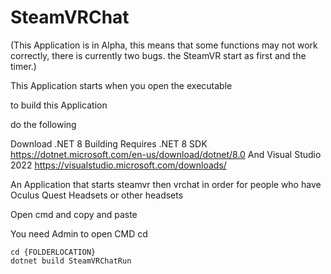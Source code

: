 # SteamVRChat

(This Application is in Alpha, this means that some functions may not work correctly, there is currently two bugs. the SteamVR start as first and the timer.)

This Application starts when you open the executable

to build this Application 

do the following 

Download .NET 8
Building Requires .NET 8 SDK https://dotnet.microsoft.com/en-us/download/dotnet/8.0
 And Visual Studio 2022 https://visualstudio.microsoft.com/downloads/

An Application that starts steamvr then vrchat in order for people who have Oculus Quest Headsets or other headsets

Open cmd and copy and paste

You need Admin to open CMD cd 

```
cd {FOLDERLOCATION}
dotnet build SteamVRChatRun
```